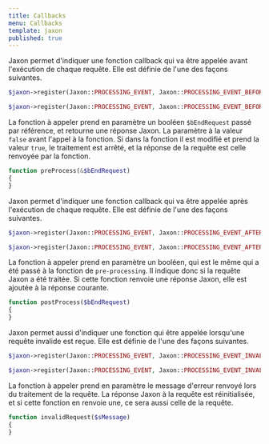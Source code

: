 ```yaml
---
title: Callbacks
menu: Callbacks
template: jaxon
published: true
---
```


Jaxon permet d'indiquer une fonction callback qui va être appelée avant l'exécution de chaque requête.
Elle est définie de l'une des façons suivantes.
```php
$jaxon->register(Jaxon::PROCESSING_EVENT, Jaxon::PROCESSING_EVENT_BEFORE, 'functionName');
```
```php
$jaxon->register(Jaxon::PROCESSING_EVENT, Jaxon::PROCESSING_EVENT_BEFORE, array($object, 'methodName'));
```

La fonction à appeler prend en paramètre un booléen `$bEndRequest` passé par référence, et retourne une réponse Jaxon. La paramètre à la valeur `false` avant l'appel à la fonction.
Si dans la fonction il est modifié et prend la valeur `true`, le traitement est arrêté, et la réponse de la requête est celle renvoyée par la fonction.
```php
function preProcess(&$bEndRequest)
{
}
```

Jaxon permet d'indiquer une fonction callback qui va être appelée après l'exécution de chaque requête.
Elle est définie de l'une des façons suivantes.
```php
$jaxon->register(Jaxon::PROCESSING_EVENT, Jaxon::PROCESSING_EVENT_AFTER, 'functionName');
```
```php
$jaxon->register(Jaxon::PROCESSING_EVENT, Jaxon::PROCESSING_EVENT_AFTER, array($object, 'methodName'));
```

La fonction à appeler prend en paramètre un booléen, qui est le même qui a été passé à la fonction de `pre-processing`. Il indique donc si la requête Jaxon a été traitée.
Si cette fonction renvoie une réponse Jaxon, elle est ajoutée à la réponse courante.
```php
function postProcess($bEndRequest)
{
}
```

Jaxon permet aussi d'indiquer une fonction qui être appelée lorsqu'une requête invalide est reçue.
Elle est définie de l'une des façons suivantes.
```php
$jaxon->register(Jaxon::PROCESSING_EVENT, Jaxon::PROCESSING_EVENT_INVALID, 'functionName');
```
```php
$jaxon->register(Jaxon::PROCESSING_EVENT, Jaxon::PROCESSING_EVENT_INVALID, array($object, 'methodName'));
```

La fonction à appeler prend en paramètre le message d'erreur renvoyé lors du traitement de la requête.
La réponse Jaxon à la requête est réinitialisée, et si cette fonction en renvoie une, ce sera aussi celle de la requête.
```php
function invalidRequest($sMessage)
{
}
```
